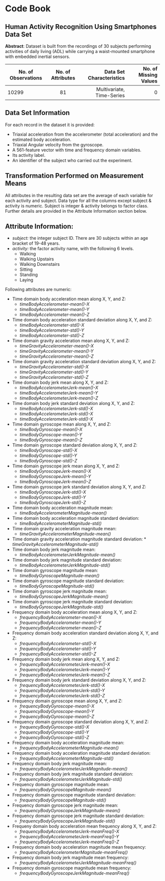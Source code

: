 # Code Book
## Human Activity Recognition Using Smartphones Data Set 

**Abstract**: Dataset is built from the recordings of 30 subjects performing activities of daily living (ADL) while carrying a waist-mounted smartphone with embedded inertial sensors.

| No. of Observations| No. of Attributes | Data Set Characteristics | No. of Missing Values
| ------------- |:-------------:| -----:|-----:|
| 10299    | 81 | Multivariate, Time-Series | 0 

## Data Set Information
For each record in the dataset it is provided: 
- Triaxial acceleration from the accelerometer (total acceleration) and the estimated body acceleration. 
- Triaxial Angular velocity from the gyroscope. 
- A 561-feature vector with time and frequency domain variables. 
- Its activity label. 
- An identifier of the subject who carried out the experiment.

## Transformation Performed on Measurement Means
All attributes in the resulting data set are the average of each variable for each activity and subject. Data type for all the columns except subject & activity is numeric. Subject is integer & activity belongs to factor class. Further details are provided in the Attribute Information section below.

## Attribute Information:
 - *subject:* the integer subject ID. There are 30 subjects within an age bracket of 19-48 years.   
 - *activity:* the factor activity name, with the following 6 levels.
     * Walking
     * Walking Upstairs
     * Walking Downstairs
     * Sitting
     * Standing
     * Laying

Following attributes are numeric:
- Time domain body acceleration mean along X, Y, and Z:   
     * *timeBodyAccelerometer-mean()-X*   
     * *timeBodyAccelerometer-mean()-Y*   
     * *timeBodyAccelerometer-mean()-Z*
- Time domain body acceleration standard deviation along X, Y, and Z:
     * *timeBodyAccelerometer-std()-X*
     * *timeBodyAccelerometer-std()-Y*
     * *timeBodyAccelerometer-std()-Z*
- Time domain gravity acceleration mean along X, Y, and Z:
     * *timeGravityAccelerometer-mean()-X*
     * *timeGravityAccelerometer-mean()-Y*
     * *timeGravityAccelerometer-mean()-Z*
- Time domain gravity acceleration standard deviation along X, Y, and Z:
     * *timeGravityAccelerometer-std()-X*
     * *timeGravityAccelerometer-std()-Y*
     * *timeGravityAccelerometer-std()-Z*
- Time domain body jerk mean along X, Y, and Z:
     * *timeBodyAccelerometerJerk-mean()-X*
     * *timeBodyAccelerometerJerk-mean()-Y*
     * *timeBodyAccelerometerJerk-mean()-Z*
- Time domain body jerk standard deviation along X, Y, and Z:
     * *timeBodyAccelerometerJerk-std()-X*
     * *timeBodyAccelerometerJerk-std()-X*
     * *timeBodyAccelerometerJerk-std()-X*
- Time domain gyroscope mean along X, Y, and Z:
     * *timeBodyGyroscope-mean()-X*
     * *timeBodyGyroscope-mean()-Y*
     * *timeBodyGyroscope-mean()-Z*
- Time domain gyroscope standard deviation along X, Y, and Z:
     * *timeBodyGyroscope-std()-X*
     * *timeBodyGyroscope-std()-Y*
     * *timeBodyGyroscope-std()-Z*
- Time domain gyroscope jerk mean along X, Y, and Z:
     * *timeBodyGyroscopeJerk-mean()-X*
     * *timeBodyGyroscopeJerk-mean()-Y*
     * *timeBodyGyroscopeJerk-mean()-Z*
- Time domain gyroscope jerk standard deviation along X, Y, and Z:
     * *timeBodyGyroscopeJerk-std()-X*
     * *timeBodyGyroscopeJerk-std()-Y*
     * *timeBodyGyroscopeJerk-std()-Z*
- Time domain body acceleration magnitude mean:
     * *timeBodyAccelerometerMagnitude-mean()*
- Time domain body acceleration magnitude standard deviation:
     * *timeBodyAccelerometerMagnitude-std()*
- Time domain gravity acceleration magnitude mean:
     * *timeGravityAccelerometerMagnitude-mean()*
- Time domain gravity acceleration magnitude standard deviation:
      * *timeGravityAccelerometerMagnitude-std()*
- Time domain body jerk magnitude mean:
     * *timeBodyAccelerometerJerkMagnitude-mean()*
- Time domain body jerk magnitude standard deviation:
     * *timeBodyAccelerometerJerkMagnitude-std()*
- Time domain gyroscope magnitude mean:
     * *timeBodyGyroscopeMagnitude-mean()*
- Time domain gyroscope magnitude standard deviation:
     * *timeBodyGyroscopeMagnitude-std()*
- Time domain gyroscope jerk magnitude mean:
     * *timeBodyGyroscopeJerkMagnitude-mean()*
- Time domain gyroscope jerk magnitude standard deviation:
     * *timeBodyGyroscopeJerkMagnitude-std()*
- Frequency domain body acceleration mean along X, Y, and Z:
     * *frequencyBodyAccelerometer-mean()-X*
     * *frequencyBodyAccelerometer-mean()-Y*
     * *frequencyBodyAccelerometer-mean()-Z*
- Frequency domain body acceleration standard deviation along X, Y, and Z:
     * *frequencyBodyAccelerometer-std()-X*
     * *frequencyBodyAccelerometer-std()-Y*
     * *frequencyBodyAccelerometer-std()-Z*
- Frequency domain body jerk mean along X, Y, and Z:
     * *frequencyBodyAccelerometerJerk-mean()-X*
     * *frequencyBodyAccelerometerJerk-mean()-Y*
     * *frequencyBodyAccelerometerJerk-mean()-Z*
- Frequency domain body jerk standard deviation along X, Y, and Z:
     * *frequencyBodyAccelerometerJerk-std()-X*
     * *frequencyBodyAccelerometerJerk-std()-Y*
     * *frequencyBodyAccelerometerJerk-std()-Z*
- Frequency domain gyroscope mean along X, Y, and Z:
     * *frequencyBodyGyroscope-mean()-X*
     * *frequencyBodyGyroscope-mean()-Y*
     * *frequencyBodyGyroscope-mean()-Z*
- Frequency domain gyroscope standard deviation along X, Y, and Z:
     * *frequencyBodyGyroscope-std()-X*
     * *frequencyBodyGyroscope-std()-Y*
     * *frequencyBodyGyroscope-std()-Z*
- Frequency domain body acceleration magnitude mean:
     * *frequencyBodyAccelerometerMagnitude-mean()*
- Frequency domain body acceleration magnitude standard deviation:
     * *frequencyBodyAccelerometerMagnitude-std()*
- Frequency domain body jerk magnitude mean:
     * *frequencyBodyAccelerometerJerkMagnitude-mean()*
- Frequency domain body jerk magnitude standard deviation:
     * *frequencyBodyAccelerometerJerkMagnitude-std()*
- Frequency domain gyroscope magnitude mean:
     * *frequencyBodyGyroscopeMagnitude-mean()*
- Frequency domain gyroscope magnitude standard deviation:
     * *frequencyBodyGyroscopeMagnitude-std()*
- Frequency domain gyroscope jerk magnitude mean:
     * *frequencyBodyGyroscopeJerkMagnitude-mean()*
- Frequency domain gyroscope jerk magnitude standard deviation:
     * *frequencyBodyGyroscopeJerkMagnitude-std()*
- Frequeny domain body acceleration mean frequency along X, Y, and Z:
     * *frequencyBodyAccelerometerJerk-meanFreq()-X*
     * *frequencyBodyAccelerometerJerk-meanFreq()-Y*
     * *frequencyBodyAccelerometerJerk-meanFreq()-Z*
- Frequency domain body acceleration magnitude mean frequency:
     * *frequencyBodyAccelerometerMagnitude-meanFreq()*
- Frequency domain body jerk magnitude mean frequency:
     * *frequencyBodyAccelerometerJerkMagnitude-meanFreq()*
- Frequency domain gyroscope magnitude mean frequency:
     * *frequencyBodyGyroscopeJerkMagnitude-meanFreq()*



